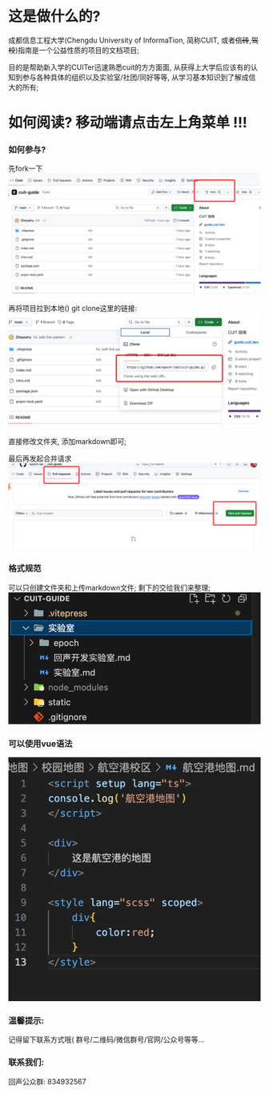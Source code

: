 # 这是做什么的?

成都信息工程大学(Chengdu University of InformaTion, 简称CUIT, 或者~~信砖~~,~~驾校~~)指南是一个公益性质的项目的文档项目; 

目的是帮助新入学的CUITer迅速熟悉cuit的方方面面, 从获得上大学后应该有的认知到参与各种具体的组织以及实验室/社团/同好等等, 从学习基本知识到了解成信大的所有; 

# 如何阅读? 移动端请点击左上角菜单 !!!


### 如何参与? 
先fork一下
![如何参与](./static/fork.png)

再将项目拉到本地()
git clone这里的链接: 
![拉到本地](./static/clone.png)

直接修改文件夹, 添加markdown即可; 

最后再发起合并请求
![pr](./static/pr.png)

### 格式规范
可以只创建文件夹和上传markdown文件; 剩下的交给我们来整理; 
![alt text](./static/push.png)

### 可以使用vue语法
![vue](./static/vuelang.png)

### 温馨提示: 
记得留下联系方式哦(
    群号/二维码/微信群号/官网/公众号等等...

### 联系我们: 
回声公众群: 834932567
